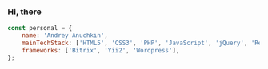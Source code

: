 ### Hi, there 

```js
const personal = {
	name: 'Andrey Anuchkin', 
	mainTechStack: ['HTML5', 'CSS3', 'PHP', 'JavaScript', 'jQuery', 'React', 'NodeJs'],
	frameworks: ['Bitrix', 'Yii2', 'Wordpress'],
}; 
```

<!--
**uniqcle/uniqcle** is a ✨ _special_ ✨ repository because its `README.md` (this file) appears on your GitHub profile.

Here are some ideas to get you started:

- 🔭 I’m currently working on ...
- 🌱 I’m currently learning ...
- 👯 I’m looking to collaborate on ...
- 🤔 I’m looking for help with ...
- 💬 Ask me about ...
- 📫 How to reach me: ...
- 😄 Pronouns: ...
-->
